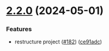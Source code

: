 # [2.2.0](https://github.com/SoftwareAG/cumulocity-node-red/compare/v2.1.2...v2.2.0) (2024-05-01)


### Features

* restructure project ([#182](https://github.com/SoftwareAG/cumulocity-node-red/issues/182)) ([ce91adc](https://github.com/SoftwareAG/cumulocity-node-red/commit/ce91adc1335484092bdc27d92202cf63ee75faed))
